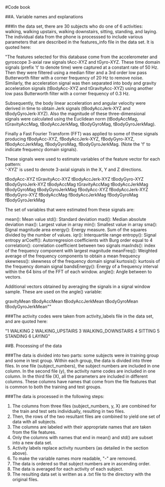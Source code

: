 #Code book

##A. Variable names and explanations

###In the data set, there are 30 subjects who do one of 6 activities: walking, walking upstairs, walking downstairs, sitting, standing, and laying.  The individual data from the phone is processsed to include various parameters that are described in the features_info file in the data set.  It is quoted here:

"The features selected for this database come from the accelerometer and gyroscope 3-axial raw signals tAcc-XYZ and tGyro-XYZ. These time domain signals (prefix 't' to denote time) were captured at a constant rate of 50 Hz. Then they were filtered using a median filter and a 3rd order low pass Butterworth filter with a corner frequency of 20 Hz to remove noise. Similarly, the acceleration signal was then separated into body and gravity acceleration signals (tBodyAcc-XYZ and tGravityAcc-XYZ) using another low pass Butterworth filter with a corner frequency of 0.3 Hz. 

Subsequently, the body linear acceleration and angular velocity were derived in time to obtain Jerk signals (tBodyAccJerk-XYZ and tBodyGyroJerk-XYZ). Also the magnitude of these three-dimensional signals were calculated using the Euclidean norm (tBodyAccMag, tGravityAccMag, tBodyAccJerkMag, tBodyGyroMag, tBodyGyroJerkMag). 

Finally a Fast Fourier Transform (FFT) was applied to some of these signals producing fBodyAcc-XYZ, fBodyAccJerk-XYZ, fBodyGyro-XYZ, fBodyAccJerkMag, fBodyGyroMag, fBodyGyroJerkMag. (Note the 'f' to indicate frequency domain signals). 

These signals were used to estimate variables of the feature vector for each pattern:  
'-XYZ' is used to denote 3-axial signals in the X, Y and Z directions.

tBodyAcc-XYZ
tGravityAcc-XYZ
tBodyAccJerk-XYZ
tBodyGyro-XYZ
tBodyGyroJerk-XYZ
tBodyAccMag
tGravityAccMag
tBodyAccJerkMag
tBodyGyroMag
tBodyGyroJerkMag
fBodyAcc-XYZ
fBodyAccJerk-XYZ
fBodyGyro-XYZ
fBodyAccMag
fBodyAccJerkMag
fBodyGyroMag
fBodyGyroJerkMag

The set of variables that were estimated from these signals are: 

mean(): Mean value
std(): Standard deviation
mad(): Median absolute deviation 
max(): Largest value in array
min(): Smallest value in array
sma(): Signal magnitude area
energy(): Energy measure. Sum of the squares divided by the number of values. 
iqr(): Interquartile range 
entropy(): Signal entropy
arCoeff(): Autorregresion coefficients with Burg order equal to 4
correlation(): correlation coefficient between two signals
maxInds(): index of the frequency component with largest magnitude
meanFreq(): Weighted average of the frequency components to obtain a mean frequency
skewness(): skewness of the frequency domain signal 
kurtosis(): kurtosis of the frequency domain signal 
bandsEnergy(): Energy of a frequency interval within the 64 bins of the FFT of each window.
angle(): Angle between to vectors.

Additional vectors obtained by averaging the signals in a signal window sample. These are used on the angle() variable:

gravityMean
tBodyAccMean
tBodyAccJerkMean
tBodyGyroMean
tBodyGyroJerkMean""

###The activity codes were taken from activity_labels file in the data set, and are quoted here:

"1 WALKING
2 WALKING_UPSTAIRS
3 WALKING_DOWNSTAIRS
4 SITTING
5 STANDING
6 LAYING"

##B. Processing of the data

###The data is divided into two parts: some subjects were in training group and some in test group.  Within each group, the data is divided into three files.  In one file (subject_numbers), the subject numbers are included in one column.  In the second file (y), the activity name codes are included in one column.  In the third file (X), all the parameters are included in different columns.  These columns have names that come from the file features that is common to both the training and test groups.

###The data is processed in the following steps:
1. The columns from three files (subject_numbers, y, X) are combined for the train and test sets individually, resulting in two files.  
2. Then, the rows of the two resultant files are combined to yield one set of data with all subjects.
3. The columns are labeled with their appropriate names that are taken from the file features.
4. Only the columns with names that end in mean() and std() are subset into a new data set.
5. Activity labels replace activity nuumbers (as detailed in the section above).
6. To make the variable names more readable, "-" are removed.
7. The data is ordered so that subject numbers are in ascending order.
8. The data is averaged for each activity of each subject.
9. The resulting data set is written as a .txt file to the directory with the original files.

